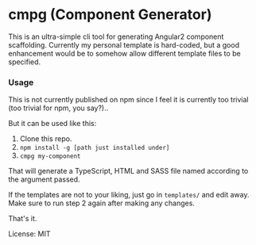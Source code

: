 # cmpg (Component Generator)

This is an ultra-simple cli tool for generating Angular2 component scaffolding.
Currently my personal template is hard-coded, but a good enhancement would be
to somehow allow different template files to be specified.

### Usage

This is not currently published on npm since I feel it is currently too trivial (too trivial for npm, you say?)..

But it can be used like this:

1. Clone this repo.
2. `npm install -g [path just installed under]`
3. `cmpg my-component`


That will generate a TypeScript, HTML and SASS file named according to
the argument passed.

If the templates are not to your liking, just go in `templates/` and
edit away. Make sure to run step 2 again after making any changes.

That's it.

License: MIT